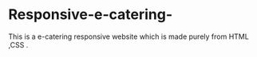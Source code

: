 # Responsive-e-catering-
This is a  e-catering responsive website which is made purely from HTML ,CSS . 
